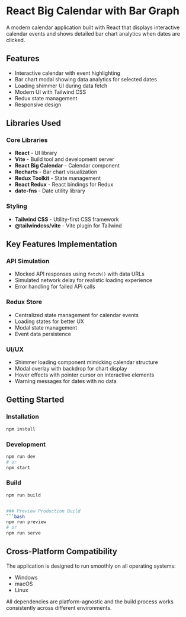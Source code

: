# React Big Calendar with Bar Graph

A modern calendar application built with React that displays interactive calendar events and shows detailed bar chart analytics when dates are clicked.

## Features

-  Interactive calendar with event highlighting
-  Bar chart modal showing data analytics for selected dates
-  Loading shimmer UI during data fetch
-  Modern UI with Tailwind CSS
-  Redux state management
-  Responsive design

## Libraries Used

### Core Libraries
- **React** - UI library
- **Vite** - Build tool and development server
- **React Big Calendar** - Calendar component
- **Recharts** - Bar chart visualization
- **Redux Toolkit** - State management
- **React Redux** - React bindings for Redux
- **date-fns** - Date utility library

### Styling
- **Tailwind CSS** - Utility-first CSS framework
- **@tailwindcss/vite** - Vite plugin for Tailwind


## Key Features Implementation

### API Simulation
- Mocked API responses using `fetch()` with data URLs
- Simulated network delay for realistic loading experience
- Error handling for failed API calls

### Redux Store
- Centralized state management for calendar events
- Loading states for better UX
- Modal state management
- Event data persistence

### UI/UX
- Shimmer loading component mimicking calendar structure
- Modal overlay with backdrop for chart display
- Hover effects with pointer cursor on interactive elements
- Warning messages for dates with no data

## Getting Started

### Installation
```bash
npm install
```

### Development
```bash
npm run dev
# or
npm start
```

### Build
```bash
npm run build


### Preview Production Build
```bash
npm run preview
# or
npm run serve
```



## Cross-Platform Compatibility

The application is designed to run smoothly on all operating systems:
- Windows
- macOS
- Linux

All dependencies are platform-agnostic and the build process works consistently across different environments.
